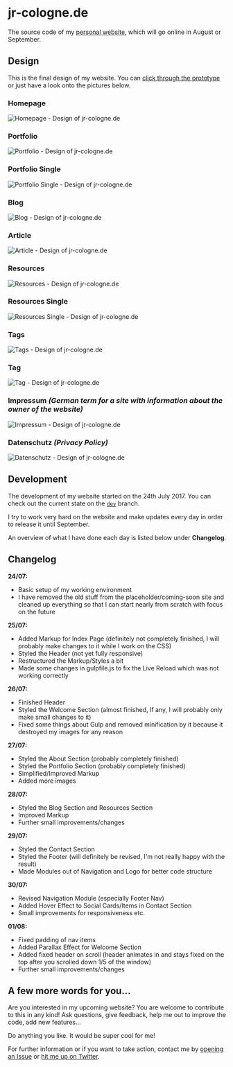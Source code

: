 # jr-cologne.de

The source code of my [personal website](https://jr-cologne.de/), which will go online in August or September.

## Design

This is the final design of my website. You can [click through the prototype](https://xd.adobe.com/view/c8f790e2-bb39-4451-8132-c78b44e30971/) or just have a look onto the pictures below.

### Homepage

![Homepage - Design of jr-cologne.de](https://github.com/jr-cologne/jr-cologne.de/blob/master/design/Homepage.png)

### Portfolio

![Portfolio - Design of jr-cologne.de](https://github.com/jr-cologne/jr-cologne.de/blob/master/design/Portfolio.png)

### Portfolio Single

![Portfolio Single - Design of jr-cologne.de](https://github.com/jr-cologne/jr-cologne.de/blob/master/design/Portfolio%20Single.png)

### Blog

![Blog - Design of jr-cologne.de](https://github.com/jr-cologne/jr-cologne.de/blob/master/design/Blog.png)

### Article

![Article - Design of jr-cologne.de](https://github.com/jr-cologne/jr-cologne.de/blob/master/design/Article.png)

### Resources

![Resources - Design of jr-cologne.de](https://github.com/jr-cologne/jr-cologne.de/blob/master/design/Resources.png)

### Resources Single

![Resources Single - Design of jr-cologne.de](https://github.com/jr-cologne/jr-cologne.de/blob/master/design/Resources%20Single.png)

### Tags

![Tags - Design of jr-cologne.de](https://github.com/jr-cologne/jr-cologne.de/blob/master/design/Tags.png)

### Tag

![Tag - Design of jr-cologne.de](https://github.com/jr-cologne/jr-cologne.de/blob/master/design/Tag.png)

### Impressum *(German term for a site with information about the owner of the website)*

![Impressum - Design of jr-cologne.de](https://github.com/jr-cologne/jr-cologne.de/blob/master/design/Impressum.png)

### Datenschutz *(Privacy Policy)*

![Datenschutz - Design of jr-cologne.de](https://github.com/jr-cologne/jr-cologne.de/blob/master/design/Datenschutz.png)

## Development
The development of my website started on the 24th July 2017. You can check out the current state on the [`dev`](https://github.com/jr-cologne/jr-cologne.de/tree/dev) branch.

I try to work very hard on the website and make updates every day in order to release it until September.

An overview of what I have done each day is listed below under **Changelog**.

## Changelog
**24/07:**
- Basic setup of my working environment
- I have removed the old stuff from the placeholder/coming-soon site and cleaned up everything so that I can start nearly from scratch with focus on the future

**25/07:**
- Added Markup for Index Page (definitely not completely finished, I will probably make changes to it while I work on the CSS)
- Styled the Header (not yet fully responsive)
- Restructured the Markup/Styles a bit
- Made some changes in gulpfile.js to fix the Live Reload which was not working correctly

**26/07:**
- Finished Header
- Styled the Welcome Section (almost finished, If any, I will probably only make small changes to it)
- Fixed some things about Gulp and removed minification by it because it destroyed my images for any reason

**27/07:**
- Styled the About Section (probably completely finished)
- Styled the Portfolio Section (probably completely finished)
- Simplified/Improved Markup
- Added more images

**28/07:**
- Styled the Blog Section and Resources Section
- Improved Markup
- Further small improvements/changes

**29/07:**
- Styled the Contact Section
- Styled the Footer (will definitely be revised, I'm not really happy with the result)
- Made Modules out of Navigation and Logo for better code structure

**30/07:**
- Revised Navigation Module (especially Footer Nav)
- Added Hover Effect to Social Cards/Items in Contact Section
- Small improvements for responsiveness etc.

**01/08:**
- Fixed padding of nav items
- Added Parallax Effect for Welcome Section
- Added fixed header on scroll (header animates in and stays fixed on the top after you scrolled down 1/5 of the window)
- Further small improvements/changes

## A few more words for you...
Are you interested in my upcoming website? You are welcome to contribute to this in any kind!
Ask questions, give feedback, help me out to improve the code, add new features...

Do anything you like. It would be super cool for me!

For further information or if you want to take action, contact me by [opening an Issue](https://github.com/jr-cologne/jr-cologne.de/issues/new) or [hit me up on Twitter](https://twitter.com/jrcologne).

